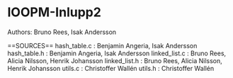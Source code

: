 # IOOPM-Inlupp2

Authors: Bruno Rees, Isak Andersson

==SOURCES==
hash_table.c  : Benjamin Angeria, Isak Andersson
hash_table.h  : Benjamin Angeria, Isak Andersson
linked_list.c : Bruno Rees, Alicia Nilsson, Henrik Johansson
linked_list.h : Bruno Rees, Alicia Nilsson, Henrik Johansson
utils.c       : Christoffer Wallén
utils.h       : Christoffer Wallén

